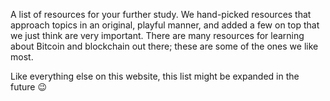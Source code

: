 A list of resources for your further study.
We hand-picked resources that approach topics in an original, playful manner,
and added a few on top that we just think are very important.
There are many resources for learning about Bitcoin and blockchain out there;
these are some of the ones we like most.

Like everything else on this website, this list might be expanded in the future 😉

